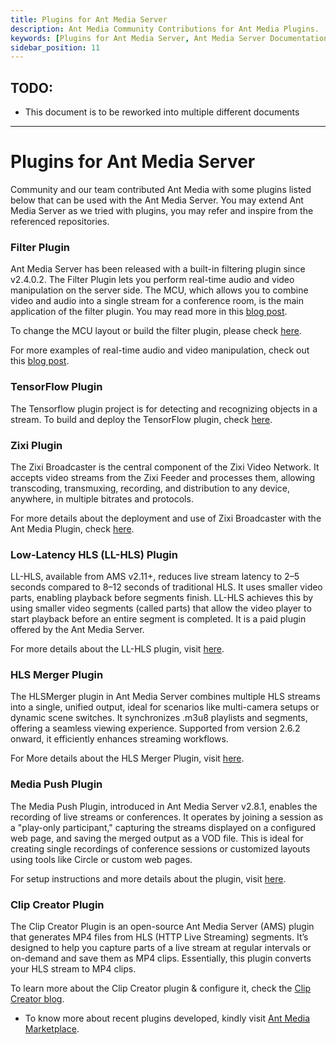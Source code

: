 ```yaml
---
title: Plugins for Ant Media Server 
description: Ant Media Community Contributions for Ant Media Plugins.
keywords: [Plugins for Ant Media Server, Ant Media Server Documentation, Ant Media Server Tutorials, Community Plugins for Ant Media Server, Add-ons for Ant Media Server]
sidebar_position: 11
---
```


## TODO:
- This document is to be reworked into multiple different documents

---

# Plugins for Ant Media Server

Community and our team contributed Ant Media with some plugins listed below that can be used with the Ant Media Server. You may extend Ant Media Server as we tried with plugins, you may refer and inspire from the referenced repositories.

### Filter Plugin

Ant Media Server has been released with a built-in filtering plugin since v2.4.0.2. The Filter Plugin lets you perform real-time audio and video manipulation on the server side. The MCU, which allows you to combine video and audio into a single stream for a conference room, is the main application of the filter plugin. You may read more in this [](https://antmedia.io/mcu-conference/)[blog post](https://antmedia.io/mcu-conference/)[](https://antmedia.io/mcu-conference/).

To change the MCU layout or build the filter plugin, please check [here](https://github.com/ant-media/Plugins/tree/master/FilterPlugin).

For more examples of real-time audio and video manipulation, check out this [blog post](https://antmedia.io/discover-the-filter-plugin/).

### TensorFlow Plugin

The Tensorflow plugin project is for detecting and recognizing objects in a stream. To build and deploy the TensorFlow plugin, check **[](https://github.com/ant-media/Plugins/tree/master/TensorflowPlugin)**[](https://github.com/ant-media/Plugins/tree/master/TensorflowPlugin)[here](https://github.com/ant-media/Plugins/tree/master/TensorflowPlugin)[](https://github.com/ant-media/Plugins/tree/master/TensorflowPlugin)**[](https://github.com/ant-media/Plugins/tree/master/TensorflowPlugin)**.

### Zixi Plugin

The Zixi Broadcaster is the central component of the Zixi Video Network. It accepts video streams from the Zixi Feeder and processes them, allowing transcoding, transmuxing, recording, and distribution to any device, anywhere, in multiple bitrates and protocols.  

For more details about the deployment and use of Zixi Broadcaster with the Ant Media Plugin, check [here](https://github.com/ant-media/Plugins/tree/master/ZixiPlugin).


### Low-Latency HLS (LL-HLS) Plugin

LL-HLS, available from AMS v2.11+, reduces live stream latency to 2–5 seconds compared to 8–12 seconds of traditional HLS. It uses smaller video parts, enabling playback before segments finish. LL-HLS achieves this by using smaller video segments (called parts) that allow the video player to start playback before an entire segment is completed. It is a paid plugin offered by the Ant Media Server.

For more details about the LL-HLS plugin, visit [here](https://antmedia.io/docs/guides/playing-live-stream/ll-hls/).

### HLS Merger Plugin

The HLSMerger plugin in Ant Media Server combines multiple HLS streams into a single, unified output, ideal for scenarios like multi-camera setups or dynamic scene switches. It synchronizes .m3u8 playlists and segments, offering a seamless viewing experience. Supported from version 2.6.2 onward, it efficiently enhances streaming workflows. 

For More details about the HLS Merger Plugin, visit [here](https://antmedia.io/supercharge-hls-streaming-with-hlsmerger-plugin/).

### Media Push Plugin

The Media Push Plugin, introduced in Ant Media Server v2.8.1, enables the recording of live streams or conferences. It operates by joining a session as a "play-only participant," capturing the streams displayed on a configured web page, and saving the merged output as a VOD file. This is ideal for creating single recordings of conference sessions or customized layouts using tools like Circle or custom web pages.

For setup instructions and more details about the plugin, visit [here](https://antmedia.io/docs/guides/recording-live-streams/media-push-plugin/).

### Clip Creator Plugin

The Clip Creator Plugin is an open-source Ant Media Server (AMS) plugin that generates MP4 files from HLS (HTTP Live Streaming) segments. It’s designed to help you capture parts of a live stream at regular intervals or on-demand and save them as MP4 clips. Essentially, this plugin converts your HLS stream to MP4 clips.

To learn more about the Clip Creator plugin & configure it, check the [Clip Creator blog](https://antmedia.io/capture-mp4-clips-with-ant-media-clip-creator-plugin/).

- To know more about recent plugins developed, kindly visit [Ant Media Marketplace](https://antmedia.io/marketplace/).
